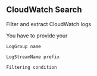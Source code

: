 ## CloudWatch Search

Filter and extract CloudWatch logs

You have to provide your

    LogGroup name

    LogStreamName prefix

    Filtering condition
    